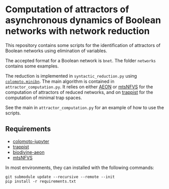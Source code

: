 # Computation of attractors of asynchronous dynamics of Boolean networks with network reduction

This repository contains some scripts for the identification of attractors of Boolean networks
using elimination of variables.

The accepted format for a Boolean network is `bnet`.
The folder `networks` contains some examples.

The reduction is implemented in `syntactic_reduction.py` using [`colomoto.minibn`](https://github.com/colomoto/colomoto-jupyter).
The main algorithm is contained in `attractor_computation.py`.
It relies on either [AEON](https://github.com/sybila/biodivine-boolean-models)
or [mtsNFVS](https://github.com/giang-trinh/mtsNFVS)
for the computation of attractors of reduced networks,
and on [trappist](https://github.com/soli/trap-spaces-as-siphons)
for the computation of minimal trap spaces.

See the main in `attractor_computation.py` for an example of how to use the scripts.

## Requirements
- [colomoto-jupyter](https://github.com/colomoto/colomoto-jupyter)
- [trappist](https://github.com/soli/trap-spaces-as-siphons)
- [biodivine-aeon](https://github.com/sybila/biodivine-boolean-models)
- [mtsNFVS](https://github.com/giang-trinh/mtsNFVS)

In most environments, they can installed with the following commands:
```
git submodule update --recursive --remote --init
pip install -r requirements.txt
```
